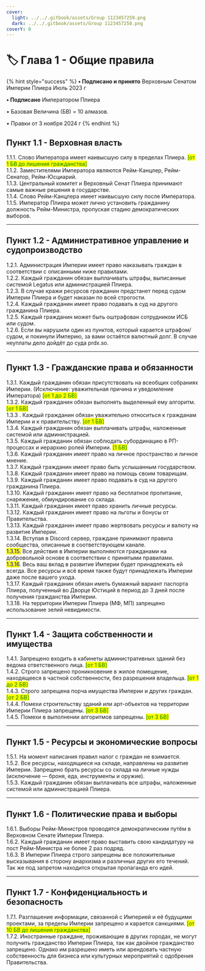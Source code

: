 ```yaml
---
cover:
  light: ../../.gitbook/assets/Group 1123457259.png
  dark: ../../.gitbook/assets/Group 1123457258.png
coverY: 0
---
```


# 🏷️ Глава 1 - Общие правила

{% hint style="success" %}
**•  Подписано и принято** Верховным Сенатом Империи Плиера Июль 2023 г

**•  Подписано** Императором Плиера

•  Базовая Величина (БВ) = 10 алмазов.

•  Правки от 3 ноября 2024 г
{% endhint %}

## Пункт 1.1 - Верховная власть

1.1.1.  Слово Императора имеет наивысшую силу в пределах Плиера. <mark style="color:green;">\[от 1 БВ до лишения гражданства]</mark>\
1.1.2.  Заместителями Императора являются Рейм-Канцлер, Рейм-Сенатор, Рейм-Юсциарий.\
1.1.3.  Центральный комитет и Верховный Сенат Плиера принимают самые важные решения в государстве.\
1.1.4.  Слово Рейм-Канцлера имеет наивысшую силу после Императора.\
1.1.5.  Император Плиера может лично установить гражданину должность Рейм-Министра, пропуская стадию демократических выборов.

***

## Пункт 1.2 - Административное управление и судопроизводство

1.2.1.  Администрация Империи имеет право наказывать граждан в соответствии с описанными ниже правилами.\
1.2.2.  Каждый гражданин обязан выплачивать штрафы, выписанные системой Legatus или администрацией Плиера.\
1.2.3.  В случае кражи ресурсов гражданин предстанет перед судом Империи Плиера и будет наказан по всей строгости.\
1.2.4.  Каждый гражданин имеет право подавать в суд на другого гражданина Плиера.\
1.2.5.  Каждый гражданин может быть оштрафован сотрудником ИСБ или судом.\
1.2.6.  Если вы нарушили один из пунктов, который карается штрафом/судом, и покинули Империю, за вами остаётся валютный долг. В случае неуплаты дело дойдёт до суда prdx.so.

***

## Пункт 1.3 - Гражданские права и обязанности

1.3.1.  Каждый гражданин обязан присутствовать на всеобщих собраниях Империи. (Исключение: уважительная причина и уведомление Императора) <mark style="color:green;">\[от 1 до 2 БВ]</mark>\
1.3.2.  Каждый гражданин обязан выполнять выделенный ему алгоритм. <mark style="color:green;">\[от 1 БВ]</mark>\
1.3.3 . Каждый гражданин обязан уважительно относиться к гражданам Империи и к правительству. <mark style="color:green;">\[от 1 БВ]</mark>\
1.3.4.  Каждый гражданин обязан выплачивать штрафы, наложенные системой или администрацией.\
1.3.5.  Каждый гражданин обязан соблюдать субординацию в РП-процессах и иерархию ролей Империи. <mark style="color:green;">\[1 БВ]</mark>\
1.3.6.  Каждый гражданин имеет право на личное пространство и личное мнение.\
1.3.7.  Каждый гражданин имеет право быть услышанным государством.\
1.3.8.  Каждый гражданин имеет право на помощь своим товарищам.\
1.3.9.  Каждый гражданин имеет право подавать в суд на другого гражданина Плиера.\
1.3.10.  Каждый гражданин имеет право на бесплатное пропитание, снаряжение, обмундирование со склада.\
1.3.11.  Каждый гражданин имеет право хранить личные ресурсы.\
1.3.12.  Каждый гражданин имеет право на льготы и бонусы от Правительства.\
1.3.13.  Каждый гражданин имеет право жертвовать ресурсы и валюту на развитие Империи.\
1.3.14.  Вступая в Discord сервер, граждане принимают правила сообщества, описанные в соответствующем канале.\
<mark style="color:blue;">1.3.15.</mark>  Все действия в Империи выполняются гражданами на добровольной основе в соответствии с принятыми правилами.\
<mark style="color:blue;">1.3.16</mark>. Весь ваш вклад в развитие Империи будет принадлежать ей всегда. Все ресурсы и всё время также будут принадлежать Империи даже после вашего ухода.\
1.3.17.  Каждый гражданин обязан иметь бумажный вариант паспорта Плиера, полученный во Дворце Юстиций в период до 3 дней после получения гражданства Империи. \
1.3.18.  На территории Империи Плиера (МФ, МП) запрещено использование зелий невидимости.

***

## Пункт 1.4 - Защита собственности и имущества

1.4.1.  Запрещено входить в кабинеты административных зданий без ведома ответственного лица. <mark style="color:green;">\[от 1 БВ]</mark>\
1.4.2.  Строго запрещено проникновение в жилое помещение, находящееся в частной собственности, без разрешения владельца. <mark style="color:green;">\[от 1 до 2 БВ]</mark>\
1.4.3.  Строго запрещена порча имущества Империи и других граждан. <mark style="color:green;">\[от 2 БВ]</mark>\
1.4.4.  Помехи строительству зданий или арт-объектов на территории Империи Плиера запрещены. <mark style="color:green;">\[от 3 БВ]</mark>\
1.4.5. Помехи в выполнении алгоритмов запрещены. <mark style="color:green;">\[от 3 БВ]</mark>

***

## Пункт 1.5 - Ресурсы и экономические вопросы

1.5.1.  На момент написания правил налог с граждан не взимается.\
1.5.2.  Все ресурсы, находящиеся на складе, направлены на развитие Империи. Запрещено брать ресурсы со склада на личные нужды (исключение — броня, еда, инструменты и оружие).\
1.5.3.  Каждый гражданин обязан выплачивать все штрафы, наложенные системой или администрацией Плиера.

***

## Пункт 1.6 - Политические права и выборы

1.6.1.  Выборы Рейм-Министров проводятся демократическим путём в Верховном Сенате Империи Плиера.\
1.6.2.  Каждый гражданин имеет право выставить свою кандидатуру на пост Рейм-Министра не более 2 раз подряд.\
1.6.3.  В Империи Плиера строго запрещены все положительные высказывания в сторону анархизма и различных других его течений. Так же под запретом находится открытая пропаганда его идей.

***

## Пункт 1.7 - Конфиденциальность и безопасность

1.7.1.  Разглашение информации, связанной с Империей и её будущими проектами, за пределы Империи запрещено и карается санкциями. <mark style="color:green;">\[от 10 БВ до лишения гражданства]</mark>\
1.7.2.  Иностранные граждане, проживающие в других городах, не могут получить гражданство Империи Плиера, так как двойное гражданство запрещено. Однако им разрешено иметь или арендовать частную собственность для бизнеса или культурных мероприятий с одобрения Правительства.
